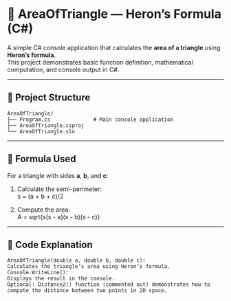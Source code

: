 # 🔺 AreaOfTriangle — Heron’s Formula (C#)

A simple C# console application that calculates the **area of a triangle** using **Heron’s formula**.  
This project demonstrates basic function definition, mathematical computation, and console output in C#.


---
## 📂 Project Structure
```
AreaOfTriangle/
├── Program.cs              # Main console application  
├── AreaOfTriangle.csproj  
└── AreaOfTriangle.sln  
```

---
## 🧮 Formula Used
For a triangle with sides **a**, **b**, and **c**:

1. Calculate the semi-perimeter:  
   s = (a + b + c)/2
   

2. Compute the area:  
   A = sqrt{s(s - a)(s - b)(s - c)}
---
## 🧠 Code Explanation
```
AreaOfTriangle(double a, double b, double c):
Calculates the triangle’s area using Heron’s formula.
Console.WriteLine():
Displays the result in the console.
Optional: Distance2() function (commented out) demonstrates how to compute the distance between two points in 2D space.
```


